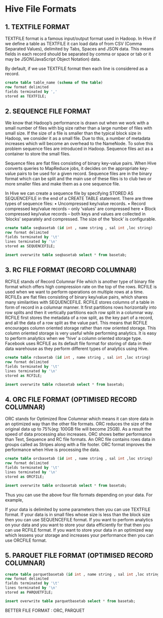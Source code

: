 # Hive File Formats

## 1. TEXTFILE FORMAT

TEXTFILE format is a famous input/output format used in Hadoop. 
In Hive if we define a table as TEXTFILE it can load data of from CSV (Comma Separated Values), 
delimited by Tabs, Spaces and JSON data. This means fields in each record should be separated by comma or 
space or tab or it may be JSON(JavaScript Object Notation) data.

By default, if we use TEXTFILE format then each line is considered as a record.

```sql
create table table_name (schema of the table) 
row format delimited 
fields terminated by ','  
stored as TEXTFILE;
```

## 2. SEQUENCE FILE FORMAT

We know that Hadoop’s performance is drawn out when we work with a small number of files with big size rather than a large number of 
files with small size. If the size of a file is smaller than the typical block size in Hadoop, we consider it as a small file. 
Due to this, a number of metadata increases which will become an overhead to the NameNode. 
To solve this problem sequence files are introduced in Hadoop. Sequence files act as a container to store the small files.

Sequence files are flat files consisting of binary key-value pairs. When Hive converts queries to MapReduce jobs,
it decides on the appropriate key-value pairs to be used for a given record.
Sequence files are in the binary format which can be split and the main use of these files is to club two or more smaller files 
and make them as a one sequence file.

In Hive we can create a sequence file by specifying STORED AS SEQUENCEFILE in the end of a CREATE TABLE statement.
There are three types of sequence files:
• Uncompressed key/value records.
• Record compressed key/value records – only ‘values’ are compressed here
• Block compressed key/value records – both keys and values are collected in ‘blocks’ separately and compressed. 
The size of the ‘block’ is configurable.

```sql
create table seqbasetab (id int , name string , sal int ,loc string)
row format delimited 
fields terminated by '\t'
lines terminated by '\n'
stored as SEQUENCEFILE;

insert overwrite table seqbasetab select * from basetab;
```

## 3. RC FILE FORMAT (RECORD COLUMNAR)

RCFILE stands of Record Columnar File which is another type of binary file format which offers high compression rate on the top of the rows.
RCFILE is used when we want to perform operations on multiple rows at a time.
RCFILEs are flat files consisting of binary key/value pairs, which shares many similarities with SEQUENCEFILE. 
RCFILE stores columns of a table in form of record in a columnar manner. It first partitions rows horizontally into row splits and
then it vertically partitions each row split in a columnar way. RCFILE first stores the metadata of a row split, 
as the key part of a record, and all the data of a row split as the value part. 
This means that RCFILE encourages column oriented storage rather than row oriented storage.
This column oriented storage is very useful while performing analytics. 
It is easy to perform analytics when we “hive’ a column oriented storage type.
Facebook uses RCFILE as its default file format for storing of data in their data warehouse as they
perform different types of analytics using Hive.

```sql
create table rcbasetab (id int , name string , sal int ,loc string)
row format delimited 
fields terminated by '\t'
lines terminated by '\n'
stored as RCFILE;

insert overwrite table rcbasetab select * from basetab;
```

## 4. ORC FILE FORMAT (OPTIMISED RECORD COLUMNAR)

ORC stands for Optimized Row Columnar which means it can store data in an optimized way than the other file formats. 
ORC reduces the size of the original data up to 75%(eg: 100GB file will become 25GB). 
As a result the speed of data processing also increases. ORC shows better performance than Text, Sequence and RC file formats.
An ORC file contains rows data in groups called as Stripes along with a file footer. 
ORC format improves the performance when Hive is processing the data.

```sql
create table orcbasetab (id int , name string , sal int ,loc string)
row format delimited 
fields terminated by '\t'
lines terminated by '\n'
stored as ORCFILE;

insert overwrite table orcbasetab select * from basetab;
```

Thus you can use the above four file formats depending on your data.
For example,

If your data is delimited by some parameters then you can use TEXTFILE format.
If your data is in small files whose size is less than the block size then you can use SEQUENCEFILE format.
If you want to perform analytics on your data and you want to store your data efficiently for that then you can use RCFILE format.
If you want to store your data in an optimized way which lessens your storage and increases your performance then you can use
ORCFILE format.

## 5. PARQUET FILE FORMAT (OPTIMISED RECORD COLUMNAR)

```sql
create table parquetbasetab (id int , name string , sal int ,loc string)
row format delimited 
fields terminated by '\t'
lines terminated by '\n'
stored as PARQUETFILE;

insert overwrite table parquetbasetab select * from basetab;
```

BETTER FILE FORMAT : ORC, PARQUET

